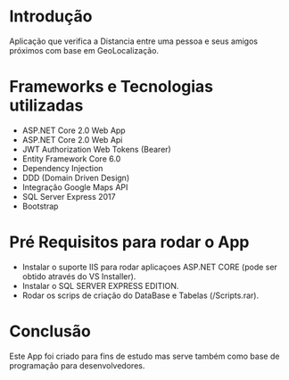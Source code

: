 # Introdução

Aplicação que verifica a Distancia entre uma pessoa e seus amigos próximos com base em GeoLocalização.

# Frameworks e Tecnologias utilizadas

- ASP.NET Core 2.0 Web App
- ASP.NET Core 2.0 Web Api
- JWT Authorization Web Tokens (Bearer)
- Entity Framework Core 6.0
- Dependency Injection
- DDD (Domain Driven Design)
- Integração Google Maps API
- SQL Server Express 2017
- Bootstrap

# Pré Requisitos para rodar o App

- Instalar o suporte IIS para rodar aplicaçoes ASP.NET CORE (pode ser obtido através do VS Installer).
- Instalar o SQL SERVER EXPRESS EDITION.
- Rodar os scrips de criação do DataBase e Tabelas (/Scripts.rar).

# Conclusão

Este App foi criado para fins de estudo mas serve também como base de programação para desenvolvedores.

